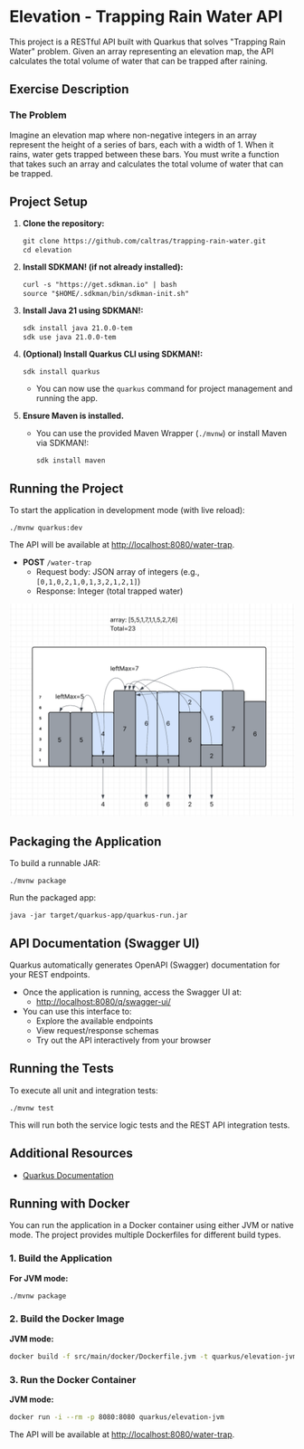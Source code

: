 # Elevation - Trapping Rain Water API

This project is a RESTful API built with Quarkus that solves "Trapping Rain Water" problem. Given an array representing an elevation map, the API calculates the total volume of water that can be trapped after raining.

## Exercise Description

### The Problem
Imagine an elevation map where non-negative integers in an array represent the height of a
series of bars, each with a width of 1. When it rains, water gets trapped between these bars.
You must write a function that takes such an array and calculates the total volume of water that
can be trapped.

## Project Setup

1. **Clone the repository:**
   ```shell
   git clone https://github.com/caltras/trapping-rain-water.git
   cd elevation
   ```
2. **Install SDKMAN! (if not already installed):**
   ```shell
   curl -s "https://get.sdkman.io" | bash
   source "$HOME/.sdkman/bin/sdkman-init.sh"
   ```
3. **Install Java 21 using SDKMAN!:**
   ```shell
   sdk install java 21.0.0-tem
   sdk use java 21.0.0-tem
   ```
4. **(Optional) Install Quarkus CLI using SDKMAN!:**
   ```shell
   sdk install quarkus
   ```
   - You can now use the `quarkus` command for project management and running the app.

5. **Ensure Maven is installed.**
   - You can use the provided Maven Wrapper (`./mvnw`) or install Maven via SDKMAN!:
     ```shell
     sdk install maven
     ```

## Running the Project

To start the application in development mode (with live reload):

```shell
./mvnw quarkus:dev
```

The API will be available at [http://localhost:8080/water-trap](http://localhost:8080/water-trap).

- **POST** `/water-trap`
  - Request body: JSON array of integers (e.g., `[0,1,0,2,1,0,1,3,2,1,2,1]`)
  - Response: Integer (total trapped water)


![alt text](./explanation.png)

## Packaging the Application

To build a runnable JAR:

```shell
./mvnw package
```

Run the packaged app:

```shell
java -jar target/quarkus-app/quarkus-run.jar
```
## API Documentation (Swagger UI)

Quarkus automatically generates OpenAPI (Swagger) documentation for your REST endpoints.

- Once the application is running, access the Swagger UI at:
  - [http://localhost:8080/q/swagger-ui/](http://localhost:8080/q/swagger-ui/)
- You can use this interface to:
  - Explore the available endpoints
  - View request/response schemas
  - Try out the API interactively from your browser
## Running the Tests

To execute all unit and integration tests:

```shell
./mvnw test
```

This will run both the service logic tests and the REST API integration tests.

## Additional Resources

- [Quarkus Documentation](https://quarkus.io/guides/)

## Running with Docker

You can run the application in a Docker container using either JVM or native mode. The project provides multiple Dockerfiles for different build types.

### 1. Build the Application

**For JVM mode:**
```sh
./mvnw package
```

### 2. Build the Docker Image

**JVM mode:**
```sh
docker build -f src/main/docker/Dockerfile.jvm -t quarkus/elevation-jvm .
```

### 3. Run the Docker Container

**JVM mode:**
```sh
docker run -i --rm -p 8080:8080 quarkus/elevation-jvm
```

The API will be available at [http://localhost:8080/water-trap](http://localhost:8080/water-trap).
